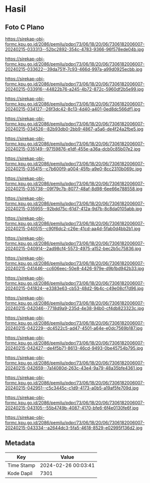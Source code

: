 # Hasil

## Foto C Plano

https://sirekap-obj-formc.kpu.go.id/2086/pemilu/pdpr/73/06/18/20/06/7306182006007-20240215-033313--52bc2892-354c-4783-9366-96f578ede04b.jpg

https://sirekap-obj-formc.kpu.go.id/2086/pemilu/pdpr/73/06/18/20/06/7306182006007-20240215-033622--39da751f-7c93-466d-997a-a99d0925ecbb.jpg

https://sirekap-obj-formc.kpu.go.id/2086/pemilu/pdpr/73/06/18/20/06/7306182006007-20240215-033916--44822b76-a245-4b72-872c-5960df2b5e99.jpg

https://sirekap-obj-formc.kpu.go.id/2086/pemilu/pdpr/73/06/18/20/06/7306182006007-20240215-034127--26f3dc42-8c13-4d40-a401-0ed8dc566df1.jpg

https://sirekap-obj-formc.kpu.go.id/2086/pemilu/pdpr/73/06/18/20/06/7306182006007-20240215-034526--82b93db0-2bb9-4867-a5a6-de4f24a2fbe5.jpg

https://sirekap-obj-formc.kpu.go.id/2086/pemilu/pdpr/73/06/18/20/06/7306182006007-20240215-035149--97159876-e1df-455e-a36a-dcb0c85b07e2.jpg

https://sirekap-obj-formc.kpu.go.id/2086/pemilu/pdpr/73/06/18/20/06/7306182006007-20240215-035415--c7b600f9-a004-45fb-a9e0-8cc2310b069c.jpg

https://sirekap-obj-formc.kpu.go.id/2086/pemilu/pdpr/73/06/18/20/06/7306182006007-20240215-035738--09f79c7b-8077-48af-8d98-6ee66e788558.jpg

https://sirekap-obj-formc.kpu.go.id/2086/pemilu/pdpr/73/06/18/20/06/7306182006007-20240215-035955--92bdd75c-61d7-412a-9d7b-8c8da0105abb.jpg

https://sirekap-obj-formc.kpu.go.id/2086/pemilu/pdpr/73/06/18/20/06/7306182006007-20240215-040515--c90f6dc2-c26e-41cd-aa4d-5fab0d4bb2b1.jpg

https://sirekap-obj-formc.kpu.go.id/2086/pemilu/pdpr/73/06/18/20/06/7306182006007-20240215-040914--2ad98cf4-5573-4975-a152-bec2b5c75836.jpg

https://sirekap-obj-formc.kpu.go.id/2086/pemilu/pdpr/73/06/18/20/06/7306182006007-20240215-041446--cc606eec-50e8-4426-979e-d9b1bd942b33.jpg

https://sirekap-obj-formc.kpu.go.id/2086/pemilu/pdpr/73/06/18/20/06/7306182006007-20240215-041824--e3383e63-cb53-48d2-9b4c-c49e08cf7d96.jpg

https://sirekap-obj-formc.kpu.go.id/2086/pemilu/pdpr/73/06/18/20/06/7306182006007-20240215-042046--7718d9a9-235d-4e38-94b0-cf4db823323c.jpg

https://sirekap-obj-formc.kpu.go.id/2086/pemilu/pdpr/73/06/18/20/06/7306182006007-20240215-042229--dc4522c5-ad47-4501-a64e-e0dc7569b187.jpg

https://sirekap-obj-formc.kpu.go.id/2086/pemilu/pdpr/73/06/18/20/06/7306182006007-20240215-042427--de4f5b71-8613-46cd-9493-0be45754b795.jpg

https://sirekap-obj-formc.kpu.go.id/2086/pemilu/pdpr/73/06/18/20/06/7306182006007-20240215-042659--7a14080d-263c-43e4-9a79-48a35bfe4361.jpg

https://sirekap-obj-formc.kpu.go.id/2086/pemilu/pdpr/73/06/18/20/06/7306182006007-20240215-042951--c5c3445c-c1d9-4173-a0b5-a19af5fe709d.jpg

https://sirekap-obj-formc.kpu.go.id/2086/pemilu/pdpr/73/06/18/20/06/7306182006007-20240215-043105--55b4749b-4087-4170-bfe6-6f4e0130fe6f.jpg

https://sirekap-obj-formc.kpu.go.id/2086/pemilu/pdpr/73/06/18/20/06/7306182006007-20240215-043334--a2644dc3-5fa5-4618-8529-e02995f136d2.jpg


## Metadata

| Key        | Value               |
| ---------- | ------------------- |
| Time Stamp | 2024-02-26 00:03:41 |
| Kode Dapil | 7301                |



